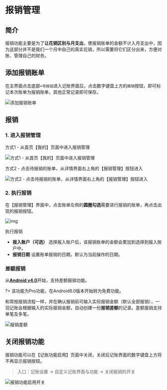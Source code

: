# 报销管理

## 简介

报销功能主要是为了**让花销区别与月支出**，使报销账单的金额不计入月支出中，因为这部分并不是我们一个月中自己的真实花销，所以需要将它们区分出来，方便对账、管理自己的财务。

## 添加报销账单

在主界面点击底部`+号按钮`进入记账界面后，点击数字键盘上方的`报销`按钮，即可标记本次账单为报销账单，其他正常记录即可保存。

![添加报销账单](https://s1.ax1x.com/2023/02/21/pSj8JGd.jpg)

## 报销

### 1. 进入报销管理

方式1 - 从首页【我的】页面中进入报销管理

![方式1 - 从首页【我的】页面中进入报销管理](https://s1.ax1x.com/2023/02/21/pSj8YRA.jpg)

方式2 - 点击待报销的账单，从详情界面右上角的【报销管理】按钮进入

![方式2 - 点击待报销的账单，从详情界面右上角的【报销管理】按钮进入](https://s1.ax1x.com/2023/02/21/pSj8GPH.jpg)

### 2. 执行报销

在【报销管理】界面中，点击账单左侧的**圆圈勾选**需要进行报销的账单，再点击出现的报销按钮。

![img](https://s1.ax1x.com/2023/02/21/pSj8asP.jpg)

执行报销

- **报入账户（可选）** 选择报入账户后，该报销账单的金额会累加到选择到报入账户中。
- **报销日期** 设置账单报销的日期，默认为当前操作的日期。

### 差额报销

从[**Android v4.0**](https://www.coolapk.com/apk/kylec.me.lightbookkeeping)开始，支持差额报销功能。

?> 该功能为Pro功能，在Android6.0版本开始转为免费功能。

和常规报销流程一样，并在确认报销前可输入实际报销金额（默认全部报销），一羽记账会根据输入的实际报销金额，自动创建一份**报销差额**的记录。差额报销支持单笔及多笔。

![报销差额](https://s1.ax1x.com/2022/09/02/vIUkvD.jpg)

## 关闭报销功能

报销功能可以在【记账功能启用】页面中关闭，关闭后记账界面的数字键盘上方将不再显示报销按钮。

> 入口：记账设置 -> 自定义记账界面与功能 -> 关闭报销的开关

![报销功能启用开关](https://s1.ax1x.com/2023/02/21/pSj8txI.jpg)
